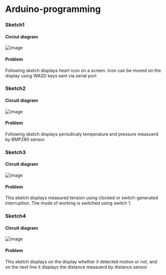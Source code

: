 # Arduino-programming

### Sketch1

#### Circiut diagram

![image](https://user-images.githubusercontent.com/81929485/159482903-212ba6b3-efb5-4ff5-88a6-17dd42c60501.png)


#### Problem
<p>Following sketch displays heart icon on a screen. Icon can be moved on the display using WASD keys sent via serial port</p>

### Sketch2

#### Circuit diagram

![image](https://user-images.githubusercontent.com/81929485/160672475-1ff8bee9-8097-4b1e-8150-0cadafb795e5.png)

#### Problem
<p>Following sketch displays periodicaly temperature and pressure measuerd by BMP280 sensor.</p>

### Sketch3

#### Circuit diagram
![image](https://user-images.githubusercontent.com/81929485/161784844-9963acaf-6f32-4ce4-aeb3-7793c625bb36.png)

#### Problem
<p>This sketch displays measured tension using clocked or switch-generated interruption. The mode of working is switched using switch 1.</p>

### Sketch4

#### Circuit diagram
![image](https://user-images.githubusercontent.com/81929485/163117950-2bdb9d4d-aeb9-4209-93d4-134646d1cdeb.png)

#### Problem
<p>This sketch displays on the display whether it detected motion or not, and on the next line it displays the distance measuerd by distance sensor</p>
